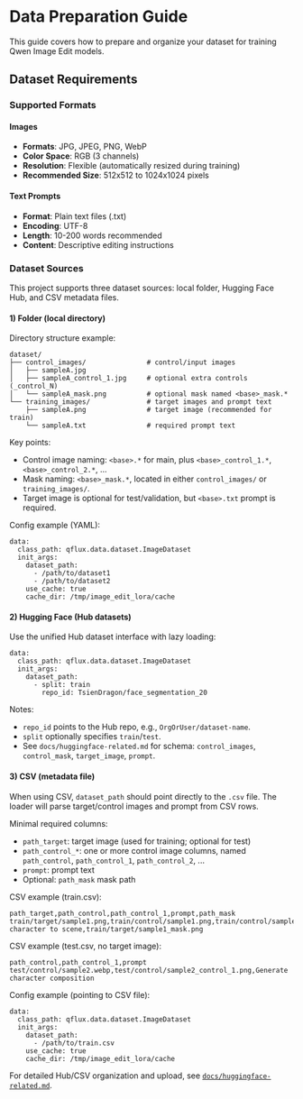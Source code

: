 # Data Preparation Guide

This guide covers how to prepare and organize your dataset for training Qwen Image Edit models.

## Dataset Requirements

### Supported Formats

#### Images
- **Formats**: JPG, JPEG, PNG, WebP
- **Color Space**: RGB (3 channels)
- **Resolution**: Flexible (automatically resized during training)
- **Recommended Size**: 512x512 to 1024x1024 pixels

#### Text Prompts
- **Format**: Plain text files (.txt)
- **Encoding**: UTF-8
- **Length**: 10-200 words recommended
- **Content**: Descriptive editing instructions

### Dataset Sources

This project supports three dataset sources: local folder, Hugging Face Hub, and CSV metadata files.

#### 1) Folder (local directory)

Directory structure example:

```
dataset/
├── control_images/               # control/input images
│   ├── sampleA.jpg
│   ├── sampleA_control_1.jpg     # optional extra controls (_control_N)
│   └── sampleA_mask.png          # optional mask named <base>_mask.*
└── training_images/              # target images and prompt text
    ├── sampleA.png               # target image (recommended for train)
    └── sampleA.txt               # required prompt text
```

Key points:
- Control image naming: `<base>.*` for main, plus `<base>_control_1.*`, `<base>_control_2.*`, ...
- Mask naming: `<base>_mask.*`, located in either `control_images/` or `training_images/`.
- Target image is optional for test/validation, but `<base>.txt` prompt is required.

Config example (YAML):

```
data:
  class_path: qflux.data.dataset.ImageDataset
  init_args:
    dataset_path:
      - /path/to/dataset1
      - /path/to/dataset2
    use_cache: true
    cache_dir: /tmp/image_edit_lora/cache
```

#### 2) Hugging Face (Hub datasets)

Use the unified Hub dataset interface with lazy loading:

```
data:
  class_path: qflux.data.dataset.ImageDataset
  init_args:
    dataset_path:
      - split: train
        repo_id: TsienDragon/face_segmentation_20
```

Notes:
- `repo_id` points to the Hub repo, e.g., `OrgOrUser/dataset-name`.
- `split` optionally specifies `train`/`test`.
- See `docs/huggingface-related.md` for schema: `control_images`, `control_mask`, `target_image`, `prompt`.

#### 3) CSV (metadata file)

When using CSV, `dataset_path` should point directly to the `.csv` file. The loader will parse target/control images and prompt from CSV rows.

Minimal required columns:
- `path_target`: target image (used for training; optional for test)
- `path_control_*`: one or more control image columns, named `path_control`, `path_control_1`, `path_control_2`, ...
- `prompt`: prompt text
- Optional: `path_mask` mask path

CSV example (train.csv):

```csv
path_target,path_control,path_control_1,prompt,path_mask
train/target/sample1.png,train/control/sample1.png,train/control/sample1_control_1.webp,Add character to scene,train/target/sample1_mask.png
```

CSV example (test.csv, no target image):

```csv
path_control,path_control_1,prompt
test/control/sample2.webp,test/control/sample2_control_1.png,Generate character composition
```

Config example (pointing to CSV file):

```
data:
  class_path: qflux.data.dataset.ImageDataset
  init_args:
    dataset_path:
      - /path/to/train.csv
    use_cache: true
    cache_dir: /tmp/image_edit_lora/cache
```

For detailed Hub/CSV organization and upload, see [`docs/huggingface-related.md`](huggingface-related.md).
